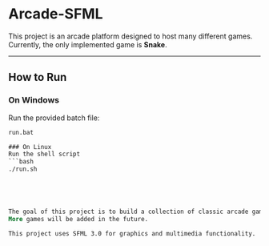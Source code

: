 # Arcade-SFML

This project is an arcade platform designed to host many different games.  
Currently, the only implemented game is **Snake**.

---

## How to Run

### On Windows
Run the provided batch file:

```bat
run.bat

### On Linux
Run the shell script
```bash
./run.sh





The goal of this project is to build a collection of classic arcade games under one platform.
More games will be added in the future.

This project uses SFML 3.0 for graphics and multimedia functionality.